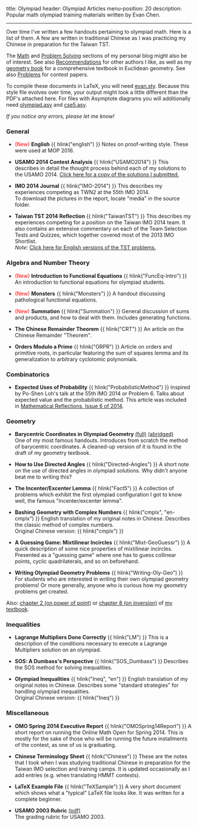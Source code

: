 title: Olympiad
header: Olympiad Articles
menu-position: 20
description: Popular math olympiad training materials written by Evan Chen.

---

Over time I've written a few handouts pertaining to olympiad math.
Here is a list of them.
A few are written in traditional Chinese as I was practicing my Chinese in preparation for the Taiwan TST.

The [Math](http://usamo.wordpress.com/category/mathematics/) and
[Problem Solving](http://usamo.wordpress.com/category/problem-solving/) sections
of my personal blog might also be of interest.
See also [Recommendations](recommend.html) for other authors I like,
as well as my [geometry book](geombook.html) for a
comprehensive textbook in Euclidean geometry.
See also [Problems](problems.html) for contest papers.

To compile these documents in LaTeX, you will need [evan.sty][evan.sty].
Because this style file evolves over time,
your output might look a little different than the PDF's attached here.
For files with Asymptote diagrams you will additionally
need [olympiad.asy][olympiad.asy] and [cse5.asy][cse5.asy].

*If you notice any errors, please let me know!*

### General
* <span style="color:red;">(New)</span> <b>English</b> {{ hlink("english") }}
  Notes on proof-writing style. These were used at MOP 2016.
  
* <b>USAMO 2014 Contest Analysis</b> {{ hlink("USAMO2014") }}
  This describes in detail the thought process behind each of my solutions to the USAMO 2014.
  [Click here for a copy of the solutions I submitted.](upload/usamo-2014-my-sols.pdf)

* <b>IMO 2014 Journal</b> {{ hlink("IMO-2014") }}
  This describes my experiences competing as TWN2 at the 55th IMO 2014.  
  To download the pictures in the report, locate "media" in the source folder.

* <b>Taiwan TST 2014 Reflection</b> {{ hlink("TaiwanTST") }}
  This describes my experiences competing for a position on the Taiwan IMO 2014 team.
  It also contains an extensive commentary on each of the Team Selection Tests and Quizzes, which together
  covered most of the 2013 IMO Shortlist.    
  _Note:_ [Click here for English versions of the TST problems.](http://www.aops.com/community/c41558)

### Algebra and Number Theory
* <span style="color:red;">(New)</span> <b>Introduction to Functional Equations</b> {{ hlink("FuncEq-Intro") }}
  An introduction to functional equations for olympiad students.

* <span style="color:red;">(New)</span> <b>Monsters</b> {{ hlink("Monsters") }}
  A handout discussing pathological functional equations.

* <span style="color:red;">(New)</span> <b>Summation</b> {{ hlink("Summation") }}
  General discussion of sums and products, and how to deal with them. Includes generating functions.

* <b>The Chinese Remainder Theorem</b> {{ hlink("CRT") }}
  An article on the Chinese Remainder "Theorem".

* <b>Orders Modulo a Prime</b> {{ hlink("ORPR") }}
  Article on orders and primitive roots, in particular featuring the sum of squares lemma and its generalization
  to arbitrary cyclotomic polynomials.

### Combinatorics
* <b>Expected Uses of Probability</b> {{ hlink("ProbabilisticMethod") }}
  Inspired by Po-Shen Loh's talk at the 55th IMO 2014 or Problem 6.
  Talks about expected value and the probabilistic method.
  This article was included in
  [Mathematical Reflections, Issue 6 of 2014](https://www.awesomemath.org/mathematical-reflections/archives/).

### Geometry
* <b>Barycentric Coordinates in Olympiad Geometry</b>
  [(full)](handouts/bary/bary-full.pdf)
  [(abridged)](handouts/bary/bary-short.pdf) <br>
  One of my most famous handouts. Introduces from scratch the method of barycentric coordinates.
  A cleaned-up version of it is found in the draft of my geometry textbook.

* <b> How to Use Directed Angles</b> {{ hlink("Directed-Angles") }}
  A short note on the use of directed angles in olympiad solutions.
  Why didn't anyone beat me to writing this?

* <b>The Incenter/Excenter Lemma</b> {{ hlink("Fact5") }}
  A collection of problems which exhibit the first olympiad configuration I got to know well,
  the famous "incenter/excenter lemma".

* <b>Bashing Geometry with Complex Numbers</b> {{ hlink("cmplx", "en-cmplx") }}
  English translation of my original notes in Chinese.
  Describes the classic method of complex numbers.  
  Original Chinese version: {{ hlink("cmplx") }}

* <b>A Guessing Game: Mixtilinear Incircles</b> {{ hlink("Mixt-GeoGuessr") }}
  A quick description of some nice properties of mixtilinear incircles.
  Presented as a "guessing game" where one has to guess collinear points, cyclic quadrilaterals, and so on beforehand.

* <b>Writing Olympiad Geometry Problems</b> {{ hlink("Writing-Oly-Geo") }}
  For students who are interested in writing their own olympiad geometry problems!
  Or more generally, anyone who is curious how my geometry problems get created.

Also: [chapter 2 (on power of point)][egmo2]
or [chapter 8 (on inversion)][egmo8]
of [my textbook][geombook].


### Inequalities
* <b>Lagrange Multipliers Done Correctly</b> {{ hlink("LM") }}
  This is a description of the conditions necessary to execute a Lagrange Multipliers solution on an olympiad.

* <b>SOS: A Dumbass's Perspective</b> {{ hlink("SOS_Dumbass") }}
  Describes the SOS method for solving inequalities.

* <b>Olympiad Inequalities</b> {{ hlink("Ineq", "en") }}
  English translation of my original notes in Chinese.
  Describes some "standard strategies" for handling olympiad inequalities.  
  Original Chinese version: {{ hlink("Ineq") }}

### Miscellaneous
* <b>OMO Spring 2014 Executive Report</b> {{ hlink("OMOSpring14Report") }}
  A short report on running the Online Math Open for Spring 2014.
  This is mostly for the sake of those who will be running the future installments of the contest, as one of
  us is graduating.

* <b>Chinese Terminology Sheet</b> {{ hlink("Chinese") }}
  These are the notes that I took when I was studying traditional Chinese in preparation
  for the Taiwan IMO selection and training camps.
  It is updated occasionally as I add entries (e.g. when translating HMMT contests).

* <b>LaTeX Example File</b> {{ hlink("TeXSample") }}
  A very short document which shows what a "typical" LaTeX file looks like.
  It was written for a complete beginner.

* <b>USAMO 2003 Rubric</b> [(pdf)](upload/usamo-2003-rubric.pdf) <br>
  The grading rubric for USAMO 2003.

[evan.sty]: https://github.com/vEnhance/dotfiles/blob/master/texmf/tex/latex/evan/evan.sty
[olympiad.asy]: https://github.com/vEnhance/dotfiles/blob/master/asy/olympiad.asy
[cse5.asy]: https://github.com/vEnhance/dotfiles/blob/master/asy/cse5.asy
[egmo2]: http://www.maa.org/sites/default/files/pdf/ebooks/pdf/EGMO_chapter2.pdf
[egmo8]: http://www.maa.org/sites/default/files/pdf/ebooks/pdf/EGMO_chapter8.pdf
[geombook]: geombook.html
